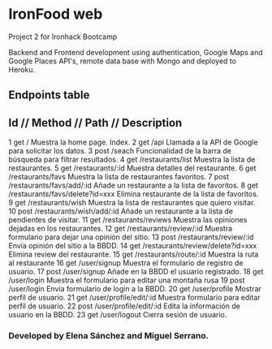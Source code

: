 # IronFood web

Project 2 for Ironhack Bootcamp

Backend and Frontend development using authentication, Google Maps and Google Places API's, remote data base with Mongo and deployed to Heroku.

## Endpoints table


Id // Method // Path                                    //  Description
----------------------------------------------------------------------------------------------------------
1       get     /                                           Muestra la home page. Index.
2       get     /api                                        Llamada a la API de Google para solicitar los datos.
3       post    /seach                                      Funcionalidad de la barra de búsqueda para filtrar resultados.
4       get     /restaurants/list                           Muestra la lista de restaurantes.
5       get     /restaurants/:id                            Muestra detalles del restaurante.
6       get     /restaurants/favs                           Muestra la lista de restaurantes favoritos.
7       post    /restaurants/favs/add/:id                   Añade un restaurante a la lista de favoritos.
8       get     /restaurants/favs/delete?id=xxx             Elimina restaurante de la lista de favoritos.
9       get     /restaurants/wish                           Muestra la lista de restaurantes que quiero visitar.
10      post    /restaurants/wish/add/:id                   Añade un restaurante a la lista de pendientes de visitar.
11      get     /restaurants/reviews                        Muestra las opiniones dejadas en los restaurantes.
12      get     /restaurants/review/:id                     Muestra formulario para dejar una opinión del sitio.
13      post    /restaurants/review/:id                     Envía opinión del sitio a la BBDD.
14      get     /restaurants/review/delete?id=xxx           Elimina review del restaurante.
15      get     /restaurants/route/:id                      Muestra la ruta al restaurante
16      get     /user/signup                                Muestra el formulario de registro de usuario.
17      post    /user/signup                                Añade en la BBDD el usuario registrado.
18      get     /user/login                                 Muestra el formulario para editar una montaña rusa
19      post    /user/login                                 Envía formulario de login a la BBDD.
20      get     /user/profile                               Mostrar perfil de usuario.
21      get     /user/profile/edit/:id                      Muestra formulario para editar perfil de  usuario.
22      post    /user/profile/edit/:id                      Edita la información de usuario en la BBDD.
23      get     /user/logout                                Cierra sesión de usuario.




### Developed by Elena Sánchez and Miguel Serrano.












